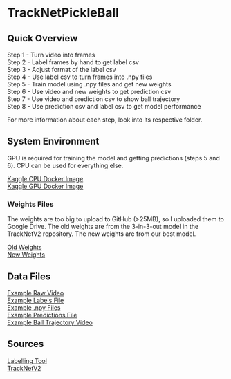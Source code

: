 # TrackNetPickleBall

## Quick Overview
Step 1 - Turn video into frames \
Step 2 - Label frames by hand to get label csv \
Step 3 - Adjust format of the label csv \
Step 4 - Use label csv to turn frames into .npy files \
Step 5 - Train model using .npy files and get new weights \
Step 6 - Use video and new weights to get prediction csv \
Step 7 - Use video and prediction csv to show ball trajectory \
Step 8 - Use prediction csv and label csv to get model performance

For more information about each step, look into its respective folder.

## System Environment
GPU is required for training the model and getting predictions (steps 5 and 6). CPU can be used for everything else.

[Kaggle CPU Docker Image](https://console.cloud.google.com/gcr/images/kaggle-images/GLOBAL/python) \
[Kaggle GPU Docker Image](https://console.cloud.google.com/gcr/images/kaggle-gpu-images/GLOBAL/python)

### Weights Files
The weights are too big to upload to GitHub (>25MB), so I uploaded them to Google Drive. The old weights are from the 3-in-3-out model in the TrackNetV2 repository. The new weights are from our best model.

[Old Weights](https://drive.google.com/file/d/16ZnOljaxW6zM4bP7TTo1t81gaty7Egts/view?usp=sharing) \
[New Weights](https://drive.google.com/drive/folders/1EGsddY1fgEJ5ITrfF32aPCn6nml2Anzr?usp=sharing)

## Data Files
[Example Raw Video](https://drive.google.com/file/d/1_IttM4H7DOy-TL_xemQOnQhvGvwnt7TG/view?usp=sharing) \
[Example Labels File](https://drive.google.com/file/d/198jLZ56IMKi0wlC45YRw_Suvx_nklPa9/view?usp=sharing) \
[Example .npy Files](https://drive.google.com/drive/folders/1Qj6EqrBuW5BgGxX16rYnZd9RH5YGGSTN?usp=sharing) \
[Example Predictions File](https://drive.google.com/file/d/1o047gPPUavZjDLvJhv94GQVg75PN1kpu/view?usp=sharing) \
[Example Ball Trajectory Video](https://drive.google.com/file/d/1t3KB5M0vt2GyOXPKkXG0Gr7wnQNK5sFI/view?usp=sharing)

## Sources
[Labelling Tool](https://github.com/Chang-Chia-Chi/TrackNet-Badminton-Tracking-tensorflow2) \
[TrackNetV2](https://nol.cs.nctu.edu.tw:234/open-source/TrackNetv2)
